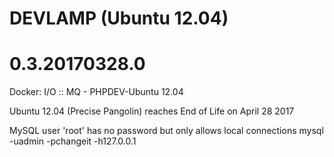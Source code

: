 # DEVLAMP (Ubuntu 12.04)
# 0.3.20170328.0

Docker: I/O :: MQ - PHPDEV-Ubuntu 12.04

Ubuntu 12.04 (Precise Pangolin) reaches End of Life on April 28 2017

MySQL user 'root' has no password but only allows local connections
mysql -uadmin -pchangeit -h127.0.0.1
